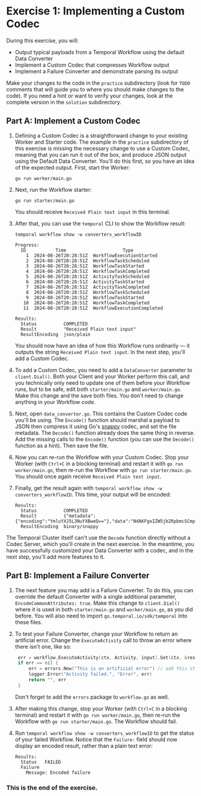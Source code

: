 # Exercise 1: Implementing a Custom Codec

During this exercise, you will: 

* Output typical payloads from a Temporal Workflow using the default Data Converter
* Implement a Custom Codec that compresses Workflow output
* Implement a Failure Converter and demonstrate parsing its output

Make your changes to the code in the `practice` subdirectory (look for 
`TODO` comments that will guide you to where you should make changes to 
the code). If you need a hint or want to verify your changes, look at 
the complete version in the `solution` subdirectory.


## Part A: Implement a Custom Codec

1. Defining a Custom Codec is a straightforward change to your existing Worker
   and Starter code. The example in the `practice` subdirectory of this exercise
   is missing the necessary change to use a Custom Codec, meaning that you can
   run it out of the box, and produce JSON output using the Default Data
   Converter. You'll do this first, so you have an idea of the expected output.
   First, start the Worker:

   ```shell
   go run worker/main.go
   ```

2. Next, run the Workflow starter:

   ```shell
   go run starter/main.go
   ```

   You should receive `Received Plain text input` in this terminal.

3. After that, you can use the `temporal` CLI to show the Workflow result:

   ```shell
   temporal workflow show -w converters_workflowID
   ```

   ```
   Progress:
     ID           Time                     Type
       1  2024-08-26T20:28:51Z  WorkflowExecutionStarted
       2  2024-08-26T20:28:51Z  WorkflowTaskScheduled
       3  2024-08-26T20:28:51Z  WorkflowTaskStarted
       4  2024-08-26T20:28:51Z  WorkflowTaskCompleted
       5  2024-08-26T20:28:51Z  ActivityTaskScheduled
       6  2024-08-26T20:28:51Z  ActivityTaskStarted
       7  2024-08-26T20:28:51Z  ActivityTaskCompleted
       8  2024-08-26T20:28:51Z  WorkflowTaskScheduled
       9  2024-08-26T20:28:51Z  WorkflowTaskStarted
      10  2024-08-26T20:28:51Z  WorkflowTaskCompleted
      11  2024-08-26T20:28:51Z  WorkflowExecutionCompleted

   Results:
     Status          COMPLETED
     Result          "Received Plain text input"
     ResultEncoding  json/plain
   ```

   You should now have an idea of how this Workflow runs ordinarily — it outputs
   the string `Received Plain text input`. In the next step, you'll add a Custom
   Codec.
4. To add a Custom Codec, you need to add a `DataConverter` parameter
   to `client.Dial()`. Both your Client and your Worker perform this call, and
   you technically only need to update one of them before your Workflow runs,
   but to be safe, edit both `starter/main.go` and `worker/main.go`. Make this
   change and the save both files. You don't need to change anything in your
   Workflow code.
5. Next, open `data_converter.go`. This contains the Custom Codec code
   you'll be using. The `Encode()` function should marshal a payload to JSON
   then compress it using Go's [snappy](https://github.com/google/snappy) codec,
   and set the file metadata. The `Decode()` function already does the same
   thing in reverse. Add the missing calls to the `Encode()` function (you can
   use the `Decode()` function as a hint). Then save the file.
6. Now you can re-run the Workflow with your Custom Codec. Stop your Worker
   (with `Ctrl+C` in a blocking terminal) and restart it with `go run
   worker/main.go`, then re-run the Workflow with `go run starter/main.go`.
   You should once again receive `Received Plain text input`.
7. Finally, get the result again with `temporal workflow show -w
   converters_workflowID`. This time, your output will be encoded:

   ```
   Results:
     Status          COMPLETED
     Result          {"metadata":{"encoding":"YmluYXJ5L3NuYXBweQ=="},"data":"NdAKFgoIZW5jb2RpbmcSCmpzb24vcGxhaW4SGyJSZWNlaXZlZCBQbGFpbiB0ZXh0IGlucHV0Ig=="}
     ResultEncoding  binary/snappy
   ```

  The Temporal Cluster itself can't use the `Decode` function directly without a
  Codec Server, which you'll create in the next exercise. In the meantime, you
  have successfully customized your Data Converter with a codec, and in the next
  step, you'll add more features to it. 


## Part B: Implement a Failure Converter

1. The next feature you may add is a Failure Converter. To do this, you can
   override the default Converter with a single additional parameter,
   `EncodeCommonAttributes: true`. Make this change to `client.Dial()` where it
   is used in both `starter/main.go` and `worker/main.go`, as you did before.
   You will also need to import `go.temporal.io/sdk/temporal` into these files.
2. To test your Failure Converter, change your Workflow to return an artificial
   error. Change the `ExecuteActivity` call to throw an error where there isn't
   one, like so:

   ```go
	err = workflow.ExecuteActivity(ctx, Activity, input).Get(ctx, &result)
	if err == nil {
		err = errors.New("This is an artificial error") // add this statement
		logger.Error("Activity failed.", "Error", err)
		return "", err
	}
   ```

   Don't forget to add the `errors` package to `workflow.go` as well.
3. After making this change, stop your Worker (with `Ctrl+C` in a blocking
   terminal) and restart it with `go run worker/main.go`, then re-run the Workflow
   with `go run starter/main.go`. The Workflow should fail.
4. Run `temporal workflow show -w converters_workflowID` to get the status of your
   failed Workflow. Notice that the `Failure:` field should now display an encoded
   result, rather than a plain text error:

   ```
   Results:
     Status   FAILED
     Failure
       Message: Encoded failure
   ```


### This is the end of the exercise.

